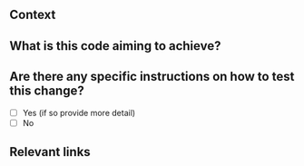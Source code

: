 ## Context

<!-- Why are you making this change? What might surprise someone about it? -->

## What is this code aiming to achieve?

<!-- What is being accomplished by this change in the code? -->

## Are there any specific instructions on how to test this change?

<!-- Are there any specific ways you want this code to be tested? Provide as much detail as possible. -->
- [ ] Yes (if so provide more detail)
- [ ] No

## Relevant links

